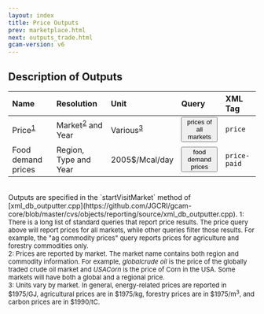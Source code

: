 ```yaml
---
layout: index
title: Price Outputs
prev: marketplace.html
next: outputs_trade.html
gcam-version: v6 
---
```


## Description of Outputs

| Name | Resolution | Unit | Query | XML Tag |
| :--- | :--- | :--- | :--- | :--- |
| Price<sup>[1](#table_footnote1)</sup> | Market<sup>[2](#table_footnote2)</sup> and Year  | Various<sup>[3](#table_footnote3)</sup> | <span id="prices of all markets"><button onclick='getQuery("prices of all markets", "prices of all markets")'>prices of all markets</button></span> | `price` |
| Food demand prices | Region, Type and Year  | 2005$/Mcal/day | <span id="food demand prices"><button onclick='getQuery(food demand prices", "food demand prices")'>food demand prices</button></span> | `price-paid` |


<br/>
Outputs are specified in the `startVisitMarket` method of [xml_db_outputter.cpp](https://github.com/JGCRI/gcam-core/blob/master/cvs/objects/reporting/source/xml_db_outputter.cpp). 

<font size="-1">
<a name="table_footnote1">1</a>: There is a long list of standard queries that report price results. The price query above will report prices for all markets, while other queries filter those results. For example, the "ag commodity prices" query reports prices for agriculture and forestry commodities only. <br/>
<a name="table_footnote2">2</a>: Prices are reported by market. The market name contains both region and commodity information. For example, <i>globalcrude oil</i> is the price of the globally traded crude oil market and <i>USACorn</i> is the price of Corn in the USA. Some markets will have both a global and a regional price.  <br/>
<a name="table_footnote3">3</a>: Units vary by market. In general, energy-related prices are reported in $1975/GJ, agricultural prices are in $1975/kg, forestry prices are in $1975/m<sup>3</sup>, and carbon prices are in $1990/tC. <br/>
</font>